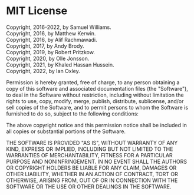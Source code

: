 # MIT License

Copyright, 2016-2022, by Samuel Williams.  
Copyright, 2016, by Matthew Kerwin.  
Copyright, 2016, by Alif Rachmawadi.  
Copyright, 2017, by Andy Brody.  
Copyright, 2019, by Robert Pritzkow.  
Copyright, 2020, by Olle Jonsson.  
Copyright, 2021, by Khaled Hassan Hussein.  
Copyright, 2022, by Ian Oxley.  

Permission is hereby granted, free of charge, to any person obtaining a copy
of this software and associated documentation files (the "Software"), to deal
in the Software without restriction, including without limitation the rights
to use, copy, modify, merge, publish, distribute, sublicense, and/or sell
copies of the Software, and to permit persons to whom the Software is
furnished to do so, subject to the following conditions:

The above copyright notice and this permission notice shall be included in all
copies or substantial portions of the Software.

THE SOFTWARE IS PROVIDED "AS IS", WITHOUT WARRANTY OF ANY KIND, EXPRESS OR
IMPLIED, INCLUDING BUT NOT LIMITED TO THE WARRANTIES OF MERCHANTABILITY,
FITNESS FOR A PARTICULAR PURPOSE AND NONINFRINGEMENT. IN NO EVENT SHALL THE
AUTHORS OR COPYRIGHT HOLDERS BE LIABLE FOR ANY CLAIM, DAMAGES OR OTHER
LIABILITY, WHETHER IN AN ACTION OF CONTRACT, TORT OR OTHERWISE, ARISING FROM,
OUT OF OR IN CONNECTION WITH THE SOFTWARE OR THE USE OR OTHER DEALINGS IN THE
SOFTWARE.
